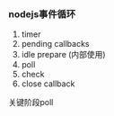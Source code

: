 ### nodejs事件循环
1. timer
2. pending callbacks
3. idle prepare (内部使用)
4. poll
5. check
6. close callback

关键阶段poll
